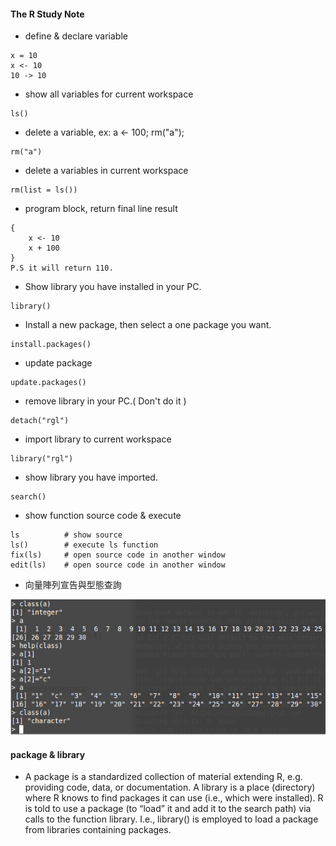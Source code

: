 #### The R Study Note


* define & declare variable
```
x = 10
x <- 10
10 -> 10
```

* show all variables for current workspace
```
ls()
```

* delete a variable, ex: a <- 100; rm("a");
```
rm("a")
```

* delete a variables in current workspace
```
rm(list = ls())
```

* program block, return final line result
```
{
    x <- 10
    x + 100
}
P.S it will return 110.
```

* Show library you have installed in your PC.
```
library()
```

* Install a new package, then select a one package you want.
```
install.packages()
```

* update package
```
update.packages()
```

* remove library in your PC.( Don't do it )
```
detach("rgl")
```

* import library to current workspace
```
library("rgl")
```

* show library you have imported.
```
search()
```

* show function source code & execute
```
ls          # show source
ls()        # execute ls function
fix(ls)     # open source code in another window
edit(ls)    # open source code in another window
```

* 向量陣列宣告與型態查詢

![Alt text](https://raw.githubusercontent.com/scott1028/the-R-study/master/array_and_type.png "array_and_type.png")

#### package & library

- A package is a standardized collection of material extending R, e.g. providing code, data, or documentation. A library is a place (directory) where R knows to find packages it can use (i.e., which were installed). R is told to use a package (to “load” it and add it to the search path) via calls to the function library. I.e., library() is employed to load a package from libraries containing packages.

